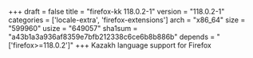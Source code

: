 +++
draft = false
title = "firefox-kk 118.0.2-1"
version = "118.0.2-1"
categories = ['locale-extra', 'firefox-extensions']
arch = "x86_64"
size = "599960"
usize = "649057"
sha1sum = "a43b1a3a936af8359e7bfb212338c6ce6b8b886b"
depends = "['firefox>=118.0.2']"
+++
Kazakh language support for Firefox